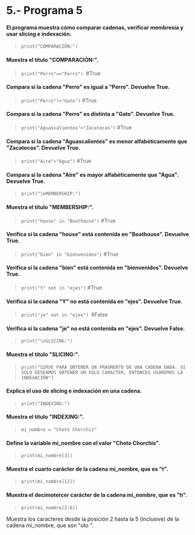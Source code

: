 # 5.- Programa 5
#### El programa muestra cómo comparar cadenas, verificar membresía y usar slicing e indexación.
> ```print("COMPARACIÓN:")```

#### Muestra el título "COMPARACIÓN:".
> ```print("Perro"=="Perro") ```#True

#### Compara si la cadena "Perro" es igual a "Perro". Devuelve True.
> ```print("Perro"!="Gato")``` #True

#### Compara si la cadena "Perro" es distinta a "Gato". Devuelve True.
> ```print("Aguascalientes"<"Zacatecas")``` #True

#### Compara si la cadena "Aguascalientes" es menor alfabéticamente que "Zacatecas". Devuelve True.
> ```print("Aire">"Agua")``` #True

#### Compara si la cadena "Aire" es mayor alfabéticamente que "Agua". Devuelve True.
> ```print("\nMEMBERSHIP:")```

#### Muestra el título "MEMBERSHIP:".
> ```print("house" in "Boathouse")``` #True

#### Verifica si la cadena "house" está contenida en "Boathouse". Devuelve True.
> ```print("bien" in "bienvenidos")``` #True

#### Verifica si la cadena "bien" está contenida en "bienvenidos". Devuelve True.
> ```print("Y" not in "ejes")``` #True

#### Verifica si la cadena "Y" no está contenida en "ejes". Devuelve True.
> ```print("je" not in "ejes") ```#False

#### Verifica si la cadena "je" no está contenida en "ejes". Devuelve False.
> ```print("\nSLICING:")```

#### Muestra el título "SLICING:".
> ```print("SIRVE PARA OBTENER UN FRAGMENTO DE UNA CADENA DADA. SI SOLO DESEAMOS OBTENER UN SOLO CARACTER, ENTONCES USAREMOS LA INDEXACIÓN")```

#### Explica el uso de slicing e indexación en una cadena.
> ```print("INDEXING:")```

#### Muestra el título "INDEXING:".
> ```mi_nombre = "Choto Chorchis"```

#### Define la variable mi_nombre con el valor "Choto Chorchis".
> ```print(mi_nombre[3])```

#### Muestra el cuarto carácter de la cadena mi_nombre, que es "t".
> ```print(mi_nombre[12])```

#### Muestra el decimotercer carácter de la cadena mi_nombre, que es "h".
> ```print(mi_nombre[2:6])```

Muestra los caracteres desde la posición 2 hasta la 5 (inclusive) de la cadena mi_nombre, que son "oto ".
